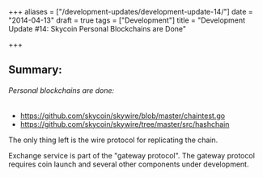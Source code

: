 +++
aliases = ["/development-updates/development-update-14/"]
date = "2014-04-13"
draft = true
tags = ["Development"]
title = "Development Update #14: Skycoin Personal Blockchains are Done"

+++
## Summary:

###### Personal blockchains are done:
- https://github.com/skycoin/skywire/blob/master/chaintest.go
- https://github.com/skycoin/skywire/tree/master/src/hashchain

The only thing left is the wire protocol for replicating the chain.

Exchange service is part of the "gateway protocol". The gateway protocol requires coin launch and several other components under development.